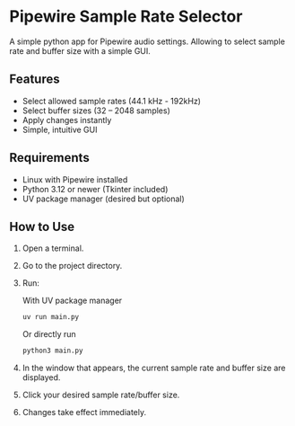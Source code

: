 # Pipewire Sample Rate Selector

A simple python app for Pipewire audio settings. Allowing to select sample rate and buffer size with a simple GUI.

## Features

- Select allowed sample rates (44.1 kHz - 192kHz)
- Select buffer sizes (32 – 2048 samples)
- Apply changes instantly
- Simple, intuitive GUI

## Requirements

- Linux with Pipewire installed
- Python 3.12 or newer (Tkinter included)
- UV package manager (desired but optional)

## How to Use

1. Open a terminal.
2. Go to the project directory.
3. Run:

   With UV package manager

   ```bash
   uv run main.py
   ```

   Or directly run

   ```bash
   python3 main.py
   ```

4. In the window that appears, the current sample rate and buffer size are displayed.
5. Click your desired sample rate/buffer size.
6. Changes take effect immediately.
